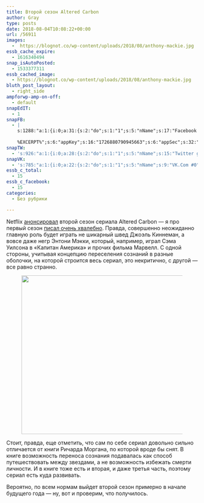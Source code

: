 ```yaml
---
title: Второй сезон Altered Carbon
author: Gray
type: posts
date: 2018-08-04T10:08:22+00:00
url: /56911
images:
  -  https://blognot.co/wp-content/uploads/2018/08/anthony-mackie.jpg
essb_cache_expire:
  - 1616340494
snap_isAutoPosted:
  - 1533377311
essb_cached_image:
  - https://blognot.co/wp-content/uploads/2018/08/anthony-mackie.jpg
bluth_post_layout:
  - right_side
ampforwp-amp-on-off:
  - default
snapEdIT:
  - 1
snapFB:
  - |
    s:1288:"a:1:{i:0;a:31:{s:2:"do";s:1:"1";s:5:"nName";s:17:"Facebook personal";s:9:"msgFormat";s:20:"%TITLE%
    
    %EXCERPT%";s:6:"appKey";s:16:"1726880790945663";s:6:"appSec";s:32:"9915e38ff56996512e9713516c208c4d";s:8:"postType";s:1:"A";s:7:"fltrsOn";i:0;s:5:"fltrs";a:0:{}s:7:"proxyOn";i:0;s:7:"useSURL";i:0;s:1:"v";i:350;s:3:"tpt";s:0:"";s:11:"attachVideo";s:1:"N";s:6:"imgUpl";s:1:"T";s:10:"riComments";s:1:"1";s:12:"riCommentsAA";s:1:"1";s:4:"uMsg";s:0:"";s:11:"accessToken";s:173:"EAAYilsQdH38BAGbBWNeledCJfoCAbh3ym4AOo7xEODbekVAReIRhhi0LAnzPFNAwaat0Tr1xSJoAvsAFJk0GUGmV2bqZBhT8qI3VwPtz681jKSyEZAIsTKbzUciHsYWcVzInMTeIEJAXIR5anW46o6j9lA64XdLsvmYOjvegZDZD";s:8:"authUser";s:17:"10212468541884244";s:12:"authUserName";s:29:"Сергей Петренко";s:4:"pgID";s:32:"133222213376133_2036768603021475";s:9:"wpImgSize";s:4:"full";s:15:"pageAccessToken";s:176:"EAAYilsQdH38BAArYgqPRN5Wkz8N7LbEeqSIxC3YgROS4wqFWGbWukrZAbZC3z29OUDS9aG6y2h0W58mSyspXyC6aBd8RGJaMJlT7C9ortS4TT31ZBIvo0g5meW1hqZBhrwyhi1lmelpiXeH7UBmA6a6BHdHcPFBvFiL4WBZB4NwZDZD";s:8:"isPosted";s:1:"1";s:7:"postURL";s:62:"http://www.facebook.com/133222213376133/posts/2036768603021475";s:5:"pDate";s:19:"2018-08-04 10:08:29";s:9:"isAutoImg";s:1:"A";s:8:"imgToUse";s:0:"";s:9:"isAutoURL";s:1:"A";s:8:"urlToUse";s:0:"";s:4:"doFB";i:0;}}";
snapTW:
  - 's:926:"a:1:{i:0;a:28:{s:2:"do";s:1:"1";s:5:"nName";s:15:"Twitter gray_ru";s:9:"msgFormat";s:14:"%TITLE%  %URL%";s:6:"appKey";s:21:"TtnkhV5ieh7aGiSY4OoJQ";s:6:"appSec";s:41:"HFj5WK0WRg2zQs87LI37ZGRCriUhl7f6tO7YrFVuk";s:7:"fltrsOn";i:0;s:5:"fltrs";a:0:{}s:7:"proxyOn";i:0;s:7:"useSURL";i:0;s:1:"v";i:350;s:5:"twURL";s:27:"https://twitter.com/gray_ru";s:11:"accessToken";s:50:"8518642-cnreXiVT5UwLikpn799CLpoo1W61fufZeTA4z39PIi";s:14:"accessTokenSec";s:45:"36nJUfLC6ZS1VLbdK44CrCxDUIE5u1wYJEQCYnKoKXAUs";s:5:"tw140";i:0;s:10:"riComments";s:1:"1";s:11:"riCommentsM";s:1:"1";s:12:"riCommentsAA";s:1:"1";s:8:"attchImg";s:1:"1";s:9:"wpImgSize";s:4:"full";s:8:"isPosted";s:1:"1";s:4:"pgID";s:19:"1025684900429656065";s:7:"postURL";s:54:"https://twitter.com/gray_ru/status/1025684900429656065";s:5:"pDate";s:19:"2018-08-04 10:08:31";s:9:"isAutoImg";s:1:"A";s:8:"imgToUse";s:0:"";s:9:"isAutoURL";s:1:"A";s:8:"urlToUse";s:0:"";s:4:"doTW";i:0;}}";'
snapVK:
  - 's:785:"a:1:{i:0;a:22:{s:2:"do";s:1:"1";s:5:"nName";s:9:"VK.Com #0";s:9:"msgFormat";s:9:"%EXCERPT%";s:8:"postType";s:1:"I";s:7:"fltrsOn";i:0;s:5:"fltrs";a:0:{}s:7:"proxyOn";i:0;s:7:"useSURL";i:0;s:1:"v";i:350;s:3:"url";s:22:"https://vk.com/gray_ru";s:5:"appID";s:7:"2004042";s:4:"pgID";s:7:"gray_ru";s:8:"authResp";s:159:"https://oauth.vk.com/blank.html#access_token=7c266a94fb1122969e25b20763c347a5bc800e03810fc03ac8d80b4ada40944a2b4a9800ea2c258865182&expires_in=0&user_id=1003673";s:9:"wpImgSize";s:4:"full";s:12:"appAuthToken";s:85:"7c266a94fb1122969e25b20763c347a5bc800e03810fc03ac8d80b4ada40944a2b4a9800ea2c258865182";s:11:"appAuthUser";s:7:"1003673";s:7:"pgIntID";s:7:"1003673";s:9:"isAutoImg";s:1:"A";s:8:"imgToUse";s:0:"";s:9:"isAutoURL";s:1:"A";s:8:"urlToUse";s:0:"";s:4:"doVK";i:0;}}";'
essb_c_total:
  - 15
essb_c_facebook:
  - 15
categories:
  - Без рубрики

---
```








Netflix [анонсировал][1] второй сезон сериала Altered Carbon — я про первый сезон [писал очень хвалебно][2]. Правда, совершенно неожиданно главную роль будет играть не шикарный швед Джоэль Киннеман, а вовсе даже негр Энтони Мэкки, который, например, играл Сэма Уилсона в &#171;Капитан Америка&#187; и прочих фильма Марвелл. С одной стороны, учитывая концепцию переселения сознаний в разные оболочки, на которой строится весь сериал, это некритично, с другой — все равно странно.<figure class="wp-block-image">

<img data-attachment-id="56912" data-permalink="https://blognot.co/56911/anthony-mackie" data-orig-file="https://i2.wp.com/blognot.co/wp-content/uploads/2018/08/anthony-mackie.jpg?fit=1000%2C563&ssl=1" data-orig-size="1000,563" data-comments-opened="1" data-image-meta="{&quot;aperture&quot;:&quot;0&quot;,&quot;credit&quot;:&quot;Shutterstock \/ Featureflash Phot&quot;,&quot;camera&quot;:&quot;&quot;,&quot;caption&quot;:&quot;SANTA MONICA, CA - FEBRUARY 27, 2016: Anthony Mackie at the 2016 Film Independent Spirit Awards on the beach in Santa Monica, CA.; Shutterstock ID 435191377; Usage: web; Issue Date: n\/a&quot;,&quot;created_timestamp&quot;:&quot;0&quot;,&quot;copyright&quot;:&quot;&quot;,&quot;focal_length&quot;:&quot;0&quot;,&quot;iso&quot;:&quot;0&quot;,&quot;shutter_speed&quot;:&quot;0&quot;,&quot;title&quot;:&quot;435191377&quot;,&quot;orientation&quot;:&quot;0&quot;}" data-image-title="anthony-mackie" data-image-description="" data-medium-file="https://i2.wp.com/blognot.co/wp-content/uploads/2018/08/anthony-mackie.jpg?fit=300%2C169&ssl=1" data-large-file="https://i2.wp.com/blognot.co/wp-content/uploads/2018/08/anthony-mackie.jpg?fit=740%2C417&ssl=1" width="740" height="417" src="https://i2.wp.com/blognot.co/wp-content/uploads/2018/08/anthony-mackie.jpg?resize=740%2C417&#038;ssl=1" alt="" class="wp-image-56912" srcset="https://i2.wp.com/blognot.co/wp-content/uploads/2018/08/anthony-mackie.jpg?w=1000&ssl=1 1000w, https://i2.wp.com/blognot.co/wp-content/uploads/2018/08/anthony-mackie.jpg?resize=300%2C169&ssl=1 300w, https://i2.wp.com/blognot.co/wp-content/uploads/2018/08/anthony-mackie.jpg?resize=768%2C432&ssl=1 768w, https://i2.wp.com/blognot.co/wp-content/uploads/2018/08/anthony-mackie.jpg?resize=700%2C394&ssl=1 700w, https://i2.wp.com/blognot.co/wp-content/uploads/2018/08/anthony-mackie.jpg?resize=800%2C450&ssl=1 800w, https://i2.wp.com/blognot.co/wp-content/uploads/2018/08/anthony-mackie.jpg?w=1200&ssl=1 1200w" sizes="(max-width: 740px) 100vw, 740px" data-recalc-dims="1" /> </figure> 

Стоит, правда, еще отметить, что сам по себе сериал довольно сильно отличается от книги Ричарда Моргана, по которой вроде бы снят. В книге возможность переноса сознания подавалась как способ путешествовать между звездами, а не возможность избежать смерти личности. И в книге тоже есть и вторая, и даже третья часть, поэтому сериал есть куда развивать.

Вероятно, по всем нормам выйдет второй сезон примерно в начале будущего года — ну, вот и проверим, что получилось.

 [1]: https://variety.com/2018/tv/news/altered-carbon-season-2-netflix-anthony-mackie-1202887876/
 [2]: https://blognot.co/55135